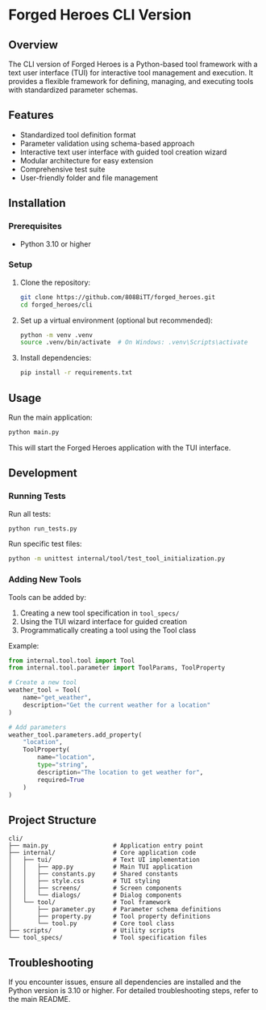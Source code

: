 # Forged Heroes CLI Version

## Overview

The CLI version of Forged Heroes is a Python-based tool framework with a text user interface (TUI) for interactive tool management and execution. It provides a flexible framework for defining, managing, and executing tools with standardized parameter schemas.

## Features

- Standardized tool definition format
- Parameter validation using schema-based approach
- Interactive text user interface with guided tool creation wizard
- Modular architecture for easy extension
- Comprehensive test suite
- User-friendly folder and file management

## Installation

### Prerequisites

- Python 3.10 or higher

### Setup

1. Clone the repository:
   ```bash
   git clone https://github.com/808BiTT/forged_heroes.git
   cd forged_heroes/cli
   ```
2. Set up a virtual environment (optional but recommended):
   ```bash
   python -m venv .venv
   source .venv/bin/activate  # On Windows: .venv\Scripts\activate
   ```
3. Install dependencies:
   ```bash
   pip install -r requirements.txt
   ```

## Usage

Run the main application:
```bash
python main.py
```

This will start the Forged Heroes application with the TUI interface.

## Development

### Running Tests

Run all tests:
```bash
python run_tests.py
```

Run specific test files:
```bash
python -m unittest internal/tool/test_tool_initialization.py
```

### Adding New Tools

Tools can be added by:

1. Creating a new tool specification in `tool_specs/`
2. Using the TUI wizard interface for guided creation
3. Programmatically creating a tool using the Tool class

Example:

```python
from internal.tool.tool import Tool
from internal.tool.parameter import ToolParams, ToolProperty

# Create a new tool
weather_tool = Tool(
    name="get_weather",
    description="Get the current weather for a location"
)

# Add parameters
weather_tool.parameters.add_property(
    "location",
    ToolProperty(
        name="location",
        type="string",
        description="The location to get weather for",
        required=True
    )
)
```

## Project Structure

```
cli/
├── main.py                  # Application entry point
├── internal/                # Core application code
│   ├── tui/                 # Text UI implementation
│   │   ├── app.py           # Main TUI application
│   │   ├── constants.py     # Shared constants
│   │   ├── style.css        # TUI styling
│   │   ├── screens/         # Screen components
│   │   └── dialogs/         # Dialog components
│   └── tool/                # Tool framework
│       ├── parameter.py     # Parameter schema definitions
│       ├── property.py      # Tool property definitions
│       └── tool.py          # Core tool class
├── scripts/                 # Utility scripts
└── tool_specs/              # Tool specification files
```

## Troubleshooting

If you encounter issues, ensure all dependencies are installed and the Python version is 3.10 or higher. For detailed troubleshooting steps, refer to the main README.